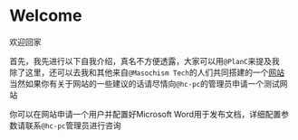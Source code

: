 # Welcome
欢迎回家

首先，我先进行以下自我介绍，真名不方便透露，大家可以用```@PlanC```来提及我  
除了这里，还可以去我和其他来自```@Masochism Tech```的人们共同搭建的一个[网站](https://masochism-tech.moe)  
当然如果你有关于网站的一些建议的话请尽情向```@hc-pc```的管理员申请一个测试网站

你可以在网站申请一个用户并配置好Microsoft Word用于发布文档，详细配置参数请联系```@hc-pc```管理员进行咨询
